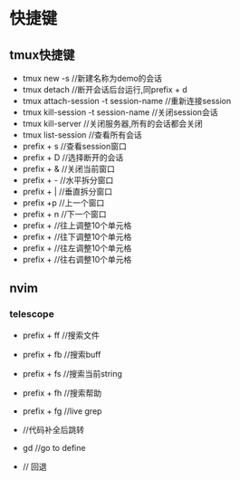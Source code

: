 # 快捷键
## tmux快捷键
* tmux new -s //新建名称为demo的会话
* tmux detach //断开会话后台运行,同prefix + d
* tmux attach-session -t session-name //重新连接session
* tmux kill-session -t session-name //关闭session会话
* tmux kill-server //关闭服务器,所有的会话都会关闭
* tmux list-session //查看所有会话
* prefix + s //查看session窗口
* prefix + D //选择断开的会话
* prefix + & //关闭当前窗口
* prefix + - //水平拆分窗口
* prefix + | //垂直拆分窗口
* prefix +p //上一个窗口
* prefix + n //下一个窗口
* prefix + <c-k> //往上调整10个单元格
* prefix + <c-j> //往下调整10个单元格
* prefix + <c-h> //往左调整10个单元格
* prefix + <c-l> //往右调整10个单元格


## nvim
### telescope
* prefix + ff //搜索文件
* prefix + fb //搜索buff
* prefix + fs //搜索当前string
* prefix + fh //搜索帮助
* prefix + fg //live grep

* <c-j> //代码补全后跳转
* gd //go to define
* <c-o> // 回退


